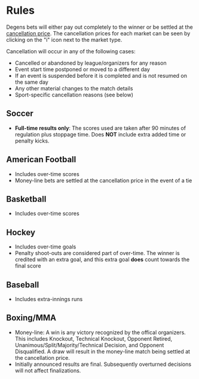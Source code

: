 # Rules

Degens bets will either pay out completely to the winner or be settled at the [cancellation price](/protocol?id=finalization-prices). The cancellation prices for each market can be seen by clicking on the "i" icon next to the market type.

Cancellation will occur in any of the following cases:

* Cancelled or abandoned by league/organizers for any reason
* Event start time postponed or moved to a different day
* If an event is suspended before it is completed and is not resumed on the same day
* Any other material changes to the match details
* Sport-specific cancellation reasons (see below)

## Soccer

* **Full-time results only**: The scores used are taken after 90 minutes of regulation plus stoppage time. Does **NOT** include extra added time or penalty kicks.

## American Football

* Includes over-time scores
* Money-line bets are settled at the cancellation price in the event of a tie

## Basketball

* Includes over-time scores

## Hockey

* Includes over-time goals
* Penalty shoot-outs are considered part of over-time. The winner is credited with an extra goal, and this extra goal **does** count towards the final score

## Baseball

* Includes extra-innings runs

## Boxing/MMA

* Money-line: A win is any victory recognized by the offical organizers. This includes Knockout, Technical Knockout, Opponent Retired, Unanimous/Split/Majority/Technical Decision, and Opponent Disqualified. A draw will result in the money-line match being settled at the cancellation price.
* Initially announced results are final. Subsequently overturned decisions will not affect finalizations.
